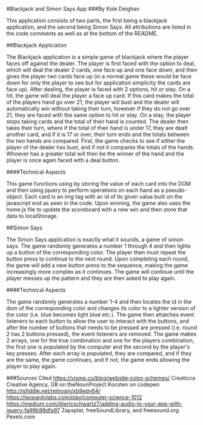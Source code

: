 #Blackjack and Simon Says App
###By Kole Deighan

This application consists of two parts, the first being a blackjack application, and the second being Simon Says.
All attributions are listed in the code comments as well as at the bottom of the README.

##Blackjack Application

The Blackjack application is a simple game of blackjack where the player faces off against the dealer. The player is first faced with the option to deal, which will deal the dealer 2 cards, one face up and one face down, and then gives the player two cards face up (in a normal game these would be face down for only the player to see but for application simplicity the cards are face up).
After dealing, the player is faced with 2 options, hit or stay. On a hit, the game will deal the player a face up card. If this card makes the total of the players hand go over 21, the player will bust and the dealer will automatically win without taking their turn, however if they do not go over 21, they are faced with the same option to hit or stay.
On a stay, the player stops taking cards and the total of their hand is counted. The dealer then takes their turn, where if the total of their hand is under 17, they are dealt another card, and if it is 17 or over, their turn ends and the totals between the two hands are compared.
First, the game checks to see if either the player of the dealer has bust, and if not it compares the totals of the hands. Whoever has a greater total will then be the winner of the hand and the player is once again faced with a deal button.

####Technical Aspects

This game functions using by storing the value of each card into the DOM and then using jquery to perform operations on each hand as a pseudo-object. Each card is an img tag with an id of its given value built on the javascript end as seen in the code. Upon winning, the game also uses the home.js file to update the scoreboard with a new win and then store that data to localStorage.

##Simon Says

The Simon Says application is exactly what it sounds, a game of simon says. The game randomly generates a number 1 through 4 and then lights up a button of the corresponding color. The player then must repeat the button press to continue to the next round. Upon completing each round, the game will add a new button press to the sequence, making the game increasingly more complex as it continues. The game will continue until the player messes up the pattern and they are then asked to play again.

####Technical Aspects

The game randomly generates a number 1-4 and then locates the id in the dom of the corresponding color and changes its color to a lighter version of the color (i.e. blue becomes light blue etc.). The game then attatches event listeners to each button to allow the user to interact with the buttons, and after the number of buttons that needs to be pressed are pressed (i.e. round 2 has 2 buttons pressed), the event listeners are removed.
The game makes 2 arrays, one for the true combination and one for the players combination, the first one is populated by the computer and the second by the player's key presses. After each array is populated, they are compared, and if they are the same, the game continues, and if not, the game ends allowing the player to play again.


###Sources Cited
https://visme.co/blog/website-color-schemes/
Creaticca Creative Agency, GB on theNounProject
Kocsten on codepen
http://jsfiddle.net/mitrosin/xb9edv64/
https://jeopardylabs.com/play/computer-science-1012
https://medium.com/@ericschwartz7/adding-audio-to-your-app-with-jquery-fa96b99dfa97
Zapsplat, freeSoundLibrary, and freesound.org
Pexels.com